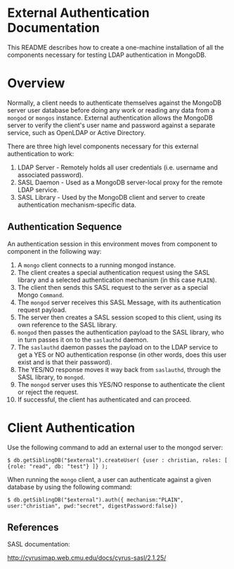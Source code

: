 External Authentication Documentation
============

This README describes how to create a one-machine installation of all the components necessary for testing LDAP authentication in MongoDB.

# Overview

Normally, a client needs to authenticate themselves against the MongoDB server user database before doing any work or reading any data from a `mongod` or `mongos` instance.  External authentication allows the MongoDB server to verify the client's user name and password against a separate service, such as OpenLDAP or Active Directory.

There are three high level components necessary for this external authentication to work:

1. LDAP Server - Remotely holds all user credentials (i.e. username and associated password).
2. SASL Daemon - Used as a MongoDB server-local proxy for the remote LDAP service.
3. SASL Library - Used by the MongoDB client and server to create authentication mechanism-specific data.

## Authentication Sequence

An authentication session in this environment moves from component to component in the following way:

1. A `mongo` client connects to a running mongod instance.
2. The client creates a special authentication request using the SASL library and a selected authentication mechanism (in this case `PLAIN`).
3. The client then sends this SASL request to the server as a special Mongo `Command`.
3. The `mongod` server receives this SASL Message, with its authentication request payload.
4.  The server then creates a SASL session scoped to this client, using its own reference to the SASL library.
4. `mongod` then passes the authentication payload to the SASL library, who in turn passes it on to the `saslauthd` daemon.
5. The `saslauthd` daemon passes the payload on to the LDAP service to get a YES or NO authentication response (in other words, does this user exist and is that their password).
6. The YES/NO response moves it way back from `saslauthd`, through the SASL library, to `mongod`.
7. The `mongod` server uses this YES/NO response to authenticate the client or reject the request.  
8. If successful, the client has authenticated and can proceed.

# Client Authentication

Use the following command to add an external user to the mongod server:

```
$ db.getSiblingDB("$external").createUser( {user : christian, roles: [ {role: "read", db: "test"} ]} );
```

When running the `mongo` client, a user can authenticate against a given database by using the following command:
```
$ db.getSiblingDB("$external").auth({ mechanism:"PLAIN", user:"christian", pwd:"secret", digestPassword:false})
```

## References

SASL documentation:

http://cyrusimap.web.cmu.edu/docs/cyrus-sasl/2.1.25/



